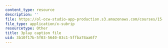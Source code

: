 ```yaml
---
content_type: resource
description: ''
file: https://ol-ocw-studio-app-production.s3.amazonaws.com/courses/15-071-the-analytics-edge-spring-2017/3b10f17b5f03564083c15ffba74aa6f7_D32g7Vv3_gA.vtt
file_type: application/x-subrip
resourcetype: Other
title: 3play caption file
uid: 3b10f17b-5f03-5640-83c1-5ffba74aa6f7
---
```

